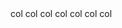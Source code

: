 <Container layout="floats">
    <Row columns={20}>
        <Col sm={5} md={4} xl={2}>col</Col>
        <Col sm={5} md={4} xl={2}>col</Col>
        <Col sm={5} md={4} xl={2}>col</Col>
        <Col sm={5} md={4} xl={2}>col</Col>
        <Col sm={5} md={4} xl={2}>col</Col>
        <Col sm={5} md={4} xl={2}>col</Col>
        <Col sm={5} md={4} xl={2}>col</Col>
    </Row>
</Container>
